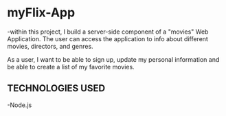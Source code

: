 # myFlix-App

-within this project, I build a server-side component of a "movies" Web Application. The user can access the application to info about different movies, directors, and genres.

As a user, I want to be able to sign up, update my personal information and be able to create a list of my favorite movies.

## TECHNOLOGIES USED

-Node.js
